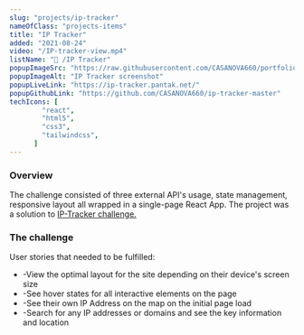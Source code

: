 ```yaml
---
slug: "projects/ip-tracker"
nameOfClass: "projects-items"
title: "IP Tracker"
added: "2021-08-24"
video: "/IP-tracker-view.mp4"
listName: "🎯 /IP Tracker"
popupImageSrc: "https://raw.githubusercontent.com/CASANOVA660/portfolio/master/public/ip-tracker.webp"
popupImageAlt: "IP Tracker screenshot"
popupLiveLink: "https://ip-tracker.pantak.net/"
popupGithubLink: "https://github.com/CASANOVA660/ip-tracker-master"
techIcons: [
        "react",
        "html5",
        "css3",
        "tailwindcss",
      ]
---
```


### Overview

The challenge consisted of three external API's usage, state management, responsive layout all wrapped in a single-page React App.
The project was a solution to <a href="https://www.frontendmentor.io/challenges/ip-address-tracker-I8-0yYAH0" target="_blank" rel="noopener"><span>IP-Tracker challenge.</span></a>
### The challenge


User stories that needed to be fulfilled:
<ul>
<li>-View the optimal layout for the site depending on their device's screen size</li>
<li>-See hover states for all interactive elements on the page</li>
<li>-See their own IP Address on the map on the initial page load</li>
<li>-Search for any IP addresses or domains and see the key information and location</li>

</ul>
